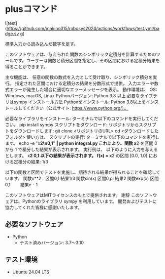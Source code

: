 # plusコマンド
![test](https://github.com/makino315/robosys2024/actions/workflows/test.yml/badge.sv
g)

標準入力から読み込んだ数字を足す。

このソフトウェアは、与えられた関数のシンボリック定積分を計算するためのツールです。ユーザーは関数と積分区間を指定し、その区間における定積分結果を得ることができます。

主な機能は、
任意の関数の数式を入力として受け取り、シンボリック積分を実行。
指定された区間における定積分の結果を分数形式で提供。
入力エラーや数式エラーが発生した場合に適切なエラーメッセージを表示。
動作環境は、
OS: Windows, macOS, Linux
Pythonバージョン: Python 3.8 以上
必要なライブラリはsympy
インストール方法
Pythonをインストール:
Python 3.8以上をインストールしてください（公式サイト: https://www.python.org/）。

必要なライブラリをインストール:
ターミナルで以下のコマンドを実行してください。
pip install sympy
スクリプトをダウンロード:
リポジトリからスクリプトをダウンロードします:
git clone <リポジトリのURL>
cd <ダウンロードしたフォルダ>
使い方は、
スクリプトの実行:
ターミナルで以下のコマンドを実行します。
echo -e "x**2\n0,1" | python integral.py
これにより、関数 x**2 を区間 0 から 1 で積分した結果が表示されます。
実行例は、
以下のように入力を与えるとします。
x**2
0,1
以下の結果が表示されます。
f(x) = x**2 の区間 [0.0, 1.0] における定積分の結果: 1/3

以下の関数と区間でテストを実施し、期待される結果が得られることを確認しています。
関数x**2　区間0,1	結果1/3
関数sin(x)	区間0,pi	結果2
関数exp(x)	区間0,1	　　結果e - 1

このソフトウェアはMITライセンスのもとで提供されます。
謝辞
このソフトウェアは、Pythonのライブラリ sympy を利用しています。
開発およびテストに協力してくれた皆様に感謝いたします。

## 必要なソフトウェア
- Python
  - テスト済みバージョン: 3.7〜3.10

## テスト環境
- Ubuntu 24.04 LTS

